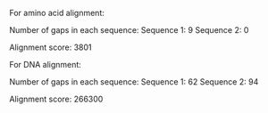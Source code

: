 For amino acid alignment:

Number of gaps in each sequence: 
Sequence 1: 9
Sequence 2: 0

Alignment score: 3801


For DNA alignment: 

Number of gaps in each sequence: 
Sequence 1: 62
Sequence 2: 94

Alignment score: 266300